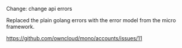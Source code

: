 Change: change api errors

Replaced the plain golang errors with the error model from the micro framework.


https://github.com/owncloud/mono/accounts/issues/11
